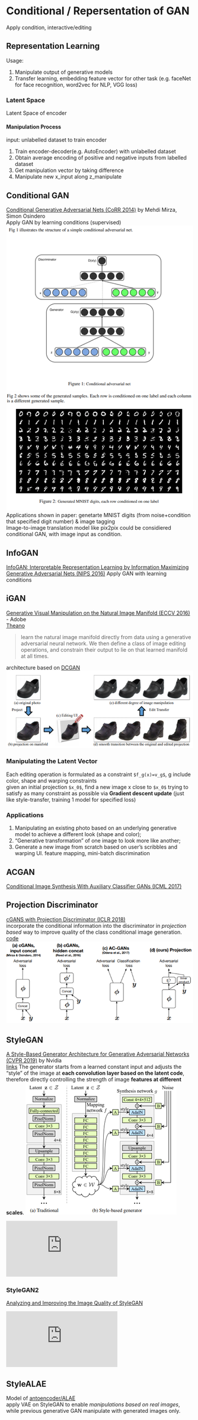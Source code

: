 # Conditional / Repersentation of GAN
Apply condition, interactive/editing
## Representation Learning
Usage: 
1. Manipulate output of generative models
2. Transfer learning, embedding feature vector for other task (e.g. faceNet for face recognition, word2vec for NLP, VGG loss)

### Latent Space
Latent Space of encoder
#### Manipulation Process
input: unlabelled dataset to train encoder
1. Train encoder-decoder(e.g. AutoEncoder) with unlabelled dataset
2. Obtain average encoding of positive and negative inputs from labelled dataset
3. Get manipulation vector by taking difference
4. Manipulate new x_input along z_manipulate

## Conditional GAN
[Conditional Generative Adversarial Nets (CoRR 2014)](https://arxiv.org/abs/1411.1784) by Mehdi Mirza, Simon Osindero  
Apply GAN by learning conditions (supervised)  
![](img/cGAN.png)
![](img/cGAN_MNIST.png)  
Applications shown in paper: genetarte MNIST digits (from noise+condition that specified digit number) & image tagging  
Image-to-image translation model like pix2pix could be considiered conditional GAN, with image input as condition.  

## InfoGAN
[InfoGAN: Interpretable Representation Learning by Information Maximizing Generative Adversarial Nets (NIPS 2016)](https://arxiv.org/abs/1606.03657)
Apply GAN with learning conditions

## iGAN
[Generative Visual Manipulation on the Natural Image Manifold (ECCV 2016)](https://arxiv.org/abs/1609.03552) - Adobe  
[Theano](https://github.com/junyanz/iGAN)  
>  learn the natural image manifold directly from data using a generative adversarial neural network. We then define a class of image editing operations, and constrain their output to lie on that learned manifold at all times.

architecture based on [DCGAN](#dcgan-iclr-2016)
![](img/iGAN.png)
###  Manipulating the Latent Vector
Each editing operation is formulated as a constraint `$f_g(x)=v_g$`, g include color, shape and warping constraints  
given an initial projection `$x_0$`, find a new image x close to `$x_0$` trying to satisfy as many constraint as possible via **Gradient descent update** (just like style-transfer, training 1 model for specified loss)  

### Applications
1. Manipulating an existing photo based on an underlying generative model to achieve a different look (shape and color);
1. “Generative transformation” of one image to look more like another; 
1. Generate a new image from scratch based on user’s scribbles and warping UI.
feature mapping, mini-batch discrimination  

## ACGAN
[Conditional Image Synthesis With Auxiliary Classifier GANs (ICML 2017)](https://arxiv.org/abs/1610.09585)


## Projection Discriminator
[cGANS with Projection Discriminator (ICLR 2018)](https://openreview.net/pdf?id=ByS1VpgRZ)  
incorporate the conditional information into the discriminator in *projection based* way to improve quality of the class conditional image generation.
[code](https://github.com/pfnet-research/sngan_projection)
![](img/projection_discriminator_fig1.png)

## StyleGAN
[A Style-Based Generator Architecture for Generative Adversarial Networks (CVPR 2019)](https://arxiv.org/abs/1812.04948) by Nvidia  
[links](https://nvlabs.github.io/stylegan2/versions.html)
The generator starts from a learned constant input and adjusts the “style” of the image at **each convolution layer based on the latent code**, therefore directly controlling the strength of image **features at different scales**.
![](img/styleGAN_generator.png)
<iframe src="https://www.youtube.com/embed/kSLJriaOumA" frameborder="0" allow="accelerometer; autoplay; encrypted-media; gyroscope; picture-in-picture" allowfullscreen></iframe>

### StyleGAN2
[Analyzing and Improving the Image Quality of StyleGAN](https://arxiv.org/abs/1912.04958)  
<iframe src="https://www.youtube.com/embed/c-NJtV9Jvp0" frameborder="0" allow="accelerometer; autoplay; encrypted-media; gyroscope; picture-in-picture" allowfullscreen></iframe>

## StyleALAE
Model of [antoencoder/ALAE](/generative_models/autoencoder.html#alae)  
apply VAE on StyleGAN to enable *manipulations based on real images*, while previous generative GAN manipulate with generated images only.